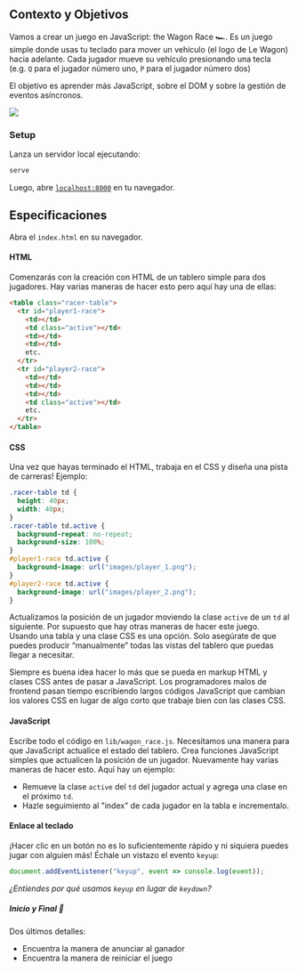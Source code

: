 ## Contexto y Objetivos

Vamos a crear un juego en JavaScript: the Wagon Race 🏎. Es un juego simple donde usas tu teclado para mover un vehículo (el logo de Le Wagon) hacia adelante. Cada jugador mueve su vehículo presionando una tecla (e.g. `Q` para el jugador número uno, `P` para el jugador número dos)

El objetivo es aprender más JavaScript, sobre el DOM y sobre la gestión de eventos asíncronos.

![](https://raw.githubusercontent.com/lewagon/fullstack-images/master/frontend/wagon_race.gif)

### Setup

Lanza un servidor local ejecutando:

```bash
serve
```

Luego, abre [`localhost:8000`](http://localhost:8000) en tu navegador.

## Especificaciones

Abra el `index.html` en su navegador.

#### HTML

Comenzarás con la creación con HTML de un tablero simple para dos jugadores. Hay varias maneras de hacer esto pero aquí hay una de ellas:

```html
<table class="racer-table">
  <tr id="player1-race">
    <td></td>
    <td class="active"></td>
    <td></td>
    <td></td>
    etc.
  </tr>
  <tr id="player2-race">
    <td></td>
    <td></td>
    <td></td>
    <td class="active"></td>
    etc.
  </tr>
</table>
```
#### CSS

Una vez que hayas terminado el HTML, trabaja en el CSS y diseña una pista de carreras! Ejemplo:

```css
.racer-table td {
  height: 40px;
  width: 40px;
}
.racer-table td.active {
  background-repeat: no-repeat;
  background-size: 100%;
}
#player1-race td.active {
  background-image: url("images/player_1.png");
}
#player2-race td.active {
  background-image: url("images/player_2.png");
}
```

Actualizamos la posición de un jugador moviendo la clase `active` de un `td` al siguiente. Por supuesto que hay otras maneras de hacer este juego. Usando una tabla y una clase CSS es una opción. Solo asegúrate de que puedes producir “manualmente” todas las vistas del tablero que puedas llegar a necesitar.

Siempre es buena idea hacer lo más que se pueda en markup HTML y clases CSS antes de pasar a JavaScript. Los programadores malos de frontend pasan tiempo escribiendo largos códigos JavaScript que cambian los valores CSS en lugar de algo corto que trabaje bien con las clases CSS.

#### JavaScript

Escribe todo el código en `lib/wagon_race.js`. Necesitamos una manera para que JavaScript actualice el estado del tablero. Crea funciones JavaScript simples que actualicen la posición de un jugador. Nuevamente hay varias maneras de hacer esto. Aquí hay un ejemplo:

- Remueve la clase `active` del `td` del jugador actual y agrega una clase en el próximo `td`.
- Hazle seguimiento al "index" de cada jugador en la tabla e incrementalo.

#### Enlace al teclado

¡Hacer clic en un botón no es lo suficientemente rápido y ni siquiera puedes jugar con alguien más! Échale un vistazo el evento `keyup`:

```js
document.addEventListener("keyup", event => console.log(event));
```

_¿Entiendes por qué usamos `keyup` en lugar de `keydown`?_

##### Inicio y Final 🏁

Dos últimos detalles:

- Encuentra la manera de anunciar al ganador
- Encuentra la manera de reiniciar el juego
